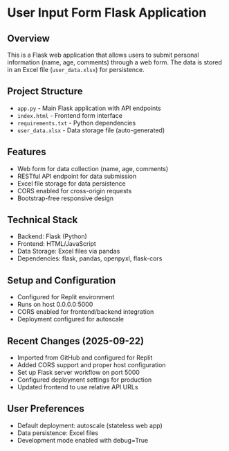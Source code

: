 # User Input Form Flask Application

## Overview
This is a Flask web application that allows users to submit personal information (name, age, comments) through a web form. The data is stored in an Excel file (`user_data.xlsx`) for persistence.

## Project Structure
- `app.py` - Main Flask application with API endpoints
- `index.html` - Frontend form interface
- `requirements.txt` - Python dependencies
- `user_data.xlsx` - Data storage file (auto-generated)

## Features
- Web form for data collection (name, age, comments)
- RESTful API endpoint for data submission
- Excel file storage for data persistence
- CORS enabled for cross-origin requests
- Bootstrap-free responsive design

## Technical Stack
- Backend: Flask (Python)
- Frontend: HTML/JavaScript
- Data Storage: Excel files via pandas
- Dependencies: flask, pandas, openpyxl, flask-cors

## Setup and Configuration
- Configured for Replit environment
- Runs on host 0.0.0.0:5000
- CORS enabled for frontend/backend integration
- Deployment configured for autoscale

## Recent Changes (2025-09-22)
- Imported from GitHub and configured for Replit
- Added CORS support and proper host configuration
- Set up Flask server workflow on port 5000
- Configured deployment settings for production
- Updated frontend to use relative API URLs

## User Preferences
- Default deployment: autoscale (stateless web app)
- Data persistence: Excel files
- Development mode enabled with debug=True